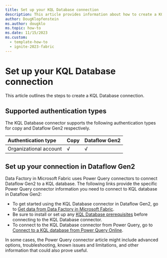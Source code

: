 ```yaml
---
title: Set up your KQL Database connection
description: This article provides information about how to create a KQL Database connection in Microsoft Fabric.
author: DougKlopfenstein
ms.author: dougklo
ms.topic: how-to
ms.date: 11/15/2023
ms.custom:
  - template-how-to
  - ignite-2023-fabric
---
```


# Set up your KQL Database connection

This article outlines the steps to create a KQL Database connection.

## Supported authentication types

The KQL Database connector supports the following authentication types for copy and Dataflow Gen2 respectively.  

|Authentication type |Copy |Dataflow Gen2 |
|:---|:---|:---|
|Organizational account| √ | √ |

## Set up your connection in Dataflow Gen2

Data Factory in Microsoft Fabric uses Power Query connectors to connect Dataflow Gen2 to a KQL database. The following links provide the specific Power Query connector information you need to connect to KQL database in Dataflow Gen2:

- To get started using the KQL Database connector in Dataflow Gen2, go to [Get data from Data Factory in Microsoft Fabric](/power-query/where-to-get-data#get-data-from-data-factory-in-microsoft-fabric-preview).
- Be sure to install or set up any [KQL Database prerequisites](/power-query/connectors/kql-database#prerequisites) before connecting to the KQL Database connector.
- To connect to the KQL Database connector from Power Query, go to [Connect to a KQL database from Power Query Online](/power-query/connectors/kql-database#connect-to-a-kql-database-from-power-query-online).

In some cases, the Power Query connector article might include advanced options, troubleshooting, known issues and limitations, and other information that could also prove useful.
